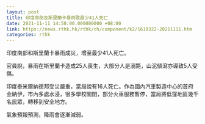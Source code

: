 ```yaml
---
layout: post
title: 印度南部及斯里蘭卡暴雨致最少41人死亡
date: 2021-11-11 14:50:00.000000000 +08:00
link: https://news.rthk.hk/rthk/ch/component/k2/1619322-20211111.htm
categories: rthk
---
```


印度南部和斯里蘭卡暴雨成災，增至最少41人死亡。

官員說，暴雨在斯里蘭卡造成25人喪生，大部分人是溺斃，山泥傾瀉亦導致5人受傷。

印度泰米爾納德邦受災嚴重，當局說有16人死亡。作為國內汽車製造中心的首府金納伊，市內多處水浸，很多學校關閉，部分火車服務暫停，當局將低窪地區幾千名民眾，轉移到安全地方。

氣象預報預測，降雨會逐漸減弱。

